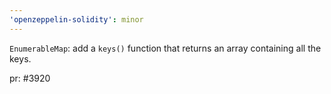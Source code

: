 ```yaml
---
'openzeppelin-solidity': minor
---
```


`EnumerableMap`: add a `keys()` function that returns an array containing all the keys.

pr: #3920
